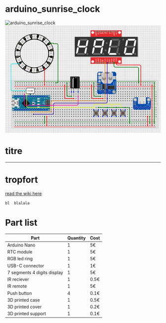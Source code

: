 # arduino_sunrise_clock
![arduino_sunrise_clock](img/IMG_20221128_103103.jpg)
![arduino_sunrise_clock](img/schematic.JPG)
# titre
---
# tropfort
[read the wiki here](https://github.com/index-machines/index/wiki)
```
bl  blalala
```
# Part list
| Part | Quantity | Cost |
|- | - | - |
| Arduino Nano | 1 | 5€ |
| RTC module | 1 | 5€ |
| RGB led ring | 1 | 5€ |
| USB-C connector | 1 | 1€ |
| 7 segments 4 digits display | 1 | 5€ |
| IR reciever | 1 | 0.5€ |
| IR remote | 1 | 5€ |
| Push button | 4 | 0.1€ |
| 3D printed case | 1 | 0.5€ |
| 3D printed cover | 1 | 0.2€ |
| 3D printed support | 1 | 0.1€ |

